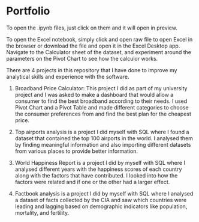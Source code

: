 # Portfolio
To open the .ipynb files, just click on them and it will open in preview.

To open the Excel notebook, simply click and open raw file to open Excel in the browser or download the file and open it in the Excel Desktop app. Navigate to the Calculator sheet of the dataset, and experiment around the parameters on the Pivot Chart to see how the calculor works.

There are 4 projects in this repository that I have done to improve my analytical skills and experience with the software. 

1. Broadband Price Calculator: This project I did as part of my university project and I was asked to make a dashboard that would allow a consumer to find the best broadband according to their needs. I used Pivot Chart and a Pivot Table and made different categories to choose the consumer preferences from and find the best plan for the cheapest price.

2. Top airports analysis is a project I did myself with SQL where I found a dataset that contained the top 100 airports in the world. I analysed 
them by finding meaningful information and also importing different datasets from various places to provide better information.

3. World Happiness Report is a project I did by myself with SQL where I analysed different years with the happiness scores of each country along with the factors that have contributed. I looked into how the factors were related and if one or the other had a larger effect.

4. Factbook analysis is a project I did by myself with SQL where I analysed a dataset of facts collected by the CIA and saw which countries were leading and lagging based on demographic indicators like population, mortality, and fertility.
